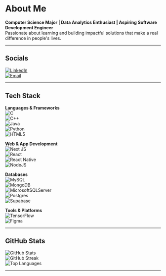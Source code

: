# About Me

**Computer Science Major | Data Analytics Enthusiast | Aspiring Software Development Engineer**  
Passionate about learning and building impactful solutions that make a real difference in people's lives.

---

## Socials

[![LinkedIn](https://img.shields.io/badge/LinkedIn-%230077B5.svg?logo=linkedin&logoColor=white)](https://linkedin.com/in/MelwinRobinson)  
[![Email](https://img.shields.io/badge/Email-D14836?logo=gmail&logoColor=white)](mailto:melwin.11.robinson@gmail.com)

---

## Tech Stack

**Languages & Frameworks**  
![C](https://img.shields.io/badge/c-%2300599C.svg?style=flat&logo=c&logoColor=white)  
![C++](https://img.shields.io/badge/c++-%2300599C.svg?style=flat&logo=c%2B%2B&logoColor=white)  
![Java](https://img.shields.io/badge/java-%23ED8B00.svg?style=flat&logo=openjdk&logoColor=white)  
![Python](https://img.shields.io/badge/python-3670A0?style=flat&logo=python&logoColor=ffdd54)  
![HTML5](https://img.shields.io/badge/html5-%23E34F26.svg?style=flat&logo=html5&logoColor=white)

**Web & App Development**  
![Next JS](https://img.shields.io/badge/Next-black?style=flat&logo=next.js&logoColor=white)  
![React](https://img.shields.io/badge/react-%2320232a.svg?style=flat&logo=react&logoColor=%2361DAFB)  
![React Native](https://img.shields.io/badge/react_native-%2320232a.svg?style=flat&logo=react&logoColor=%2361DAFB)  
![NodeJS](https://img.shields.io/badge/node.js-6DA55F?style=flat&logo=node.js&logoColor=white)

**Databases**  
![MySQL](https://img.shields.io/badge/mysql-4479A1.svg?style=flat&logo=mysql&logoColor=white)  
![MongoDB](https://img.shields.io/badge/MongoDB-%234ea94b.svg?style=flat&logo=mongodb&logoColor=white)  
![MicrosoftSQLServer](https://img.shields.io/badge/Microsoft%20SQL%20Server-CC2927?style=flat&logo=microsoft%20sql%20server&logoColor=white)  
![Postgres](https://img.shields.io/badge/postgres-%23316192.svg?style=flat&logo=postgresql&logoColor=white)  
![Supabase](https://img.shields.io/badge/Supabase-3ECF8E?style=flat&logo=supabase&logoColor=white)

**Tools & Platforms**  
![TensorFlow](https://img.shields.io/badge/TensorFlow-%23FF6F00.svg?style=flat&logo=TensorFlow&logoColor=white)  
![Figma](https://img.shields.io/badge/figma-%23F24E1E.svg?style=flat&logo=figma&logoColor=white)

---

## GitHub Stats

![GitHub Stats](https://github-readme-stats.vercel.app/api?username=melwin-11&theme=dark&hide_border=false&include_all_commits=false&count_private=false)  
![GitHub Streak](https://nirzak-streak-stats.vercel.app/?user=melwin-11&theme=dark&hide_border=false)  
![Top Languages](https://github-readme-stats.vercel.app/api/top-langs/?username=melwin-11&theme=dark&hide_border=false&layout=compact)

---

<!-- Proudly created with GPRM (https://gprm.itsvg.in) -->
